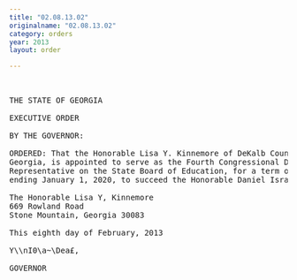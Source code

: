 ```yaml
---
title: "02.08.13.02"
originalname: "02.08.13.02"
category: orders
year: 2013
layout: order

---
```

<pre>
 

THE STATE OF GEORGIA

EXECUTIVE ORDER

BY THE GOVERNOR:

ORDERED: That the Honorable Lisa Y. Kinnemore of DeKalb County,
Georgia, is appointed to serve as the Fourth Congressional District
Representative on the State Board of Education, for a term of office
ending January 1, 2020, to succeed the Honorable Daniel Israel.

The Honorable Lisa Y, Kinnemore
669 Rowland Road
Stone Mountain, Georgia 30083

This eighth day of February, 2013

Y\\nI0\a~\Dea£,

GOVERNOR

</pre>
